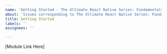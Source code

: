 ```yaml
---
name: 'Getting Started - The Ultimate React Native Series: Fundamentals'
about: 'Issues corresponding to The Ultimate React Native Series: Fundamentals courses'
title: Getting Started
labels: ''
assignees: ''

---
```


[Module Link Here]
